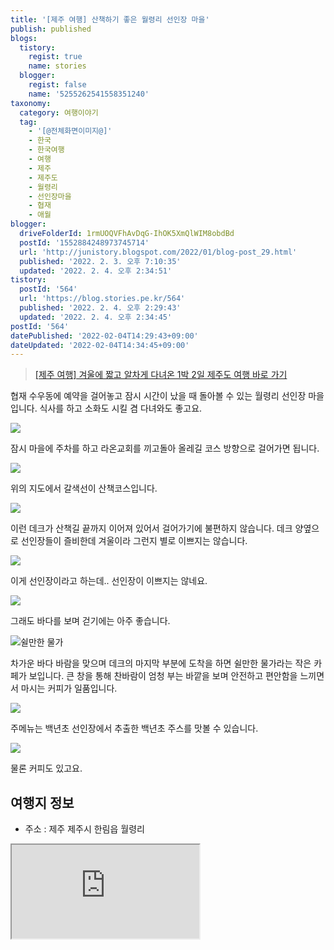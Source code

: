 ```yaml
---
title: '[제주 여행] 산책하기 좋은 월령리 선인장 마을'
publish: published
blogs:
  tistory:
    regist: true
    name: stories
  blogger:
    regist: false
    name: '5255262541558351240'
taxonomy:
  category: 여행이야기
  tag:
    - '[@전체화면이미지@]'
    - 한국
    - 한국여행
    - 여행
    - 제주
    - 제주도
    - 월령리
    - 선인장마을
    - 협재
    - 애월
blogger:
  driveFolderId: 1rmUOQVFhAvDqG-IhOK5XmQlWIM8obdBd
  postId: '1552884248973745714'
  url: 'http://junistory.blogspot.com/2022/01/blog-post_29.html'
  published: '2022. 2. 3. 오후 7:10:35'
  updated: '2022. 2. 4. 오후 2:34:51'
tistory:
  postId: '564'
  url: 'https://blog.stories.pe.kr/564'
  published: '2022. 2. 4. 오후 2:29:43'
  updated: '2022. 2. 4. 오후 2:34:45'
postId: '564'
datePublished: '2022-02-04T14:29:43+09:00'
dateUpdated: '2022-02-04T14:34:45+09:00'
---
```


> [[제주 여행] 겨울에 짧고 알차게 다녀온 1박 2일 제주도 여행 바로 가기](https://blog.stories.pe.kr/561)

협재 수우동에 예약을 걸어놓고 잠시 시간이 났을 때 돌아볼 수 있는 월령리 선인장 마을입니다. 식사를 하고 소화도 시킬 겸 다녀와도 좋고요.

![](./images/njo2_20211227_145218-01.jpeg)

잠시 마을에 주차를 하고 라온교회를 끼고돌아 올레길 코스 방향으로 걸어가면 됩니다.

![](./images/njo2_20211227_145245-01.jpeg)

위의 지도에서 갈색선이 산책코스입니다.

![](./images/njo2_20211227_145254-01.jpeg)

이런 데크가 산책길 끝까지 이어져 있어서 걸어가기에 불편하지 않습니다. 데크 양옆으로 선인장들이 즐비한데 겨울이라 그런지 별로 이쁘지는 않습니다.

![](./images/njo2_20211227_145320-01.jpeg)

이게 선인장이라고 하는데.. 선인장이 이쁘지는 않네요.

![](./images/njo2_20211227_145510-01.jpeg)

그래도 바다를 보며 걷기에는 아주 좋습니다.

![쉴만한 물가](./images/njo2_20211227_145951-01.jpeg)

차가운 바다 바람을 맞으며 데크의 마지막 부분에 도착을 하면 쉴만한 물가라는 작은 카페가 보입니다. 큰 창을 통해 찬바람이 엄청 부는 바깥을 보며 안전하고 편안함을 느끼면서 마시는 커피가 일품입니다.

![](./images/njo2_20211227_150314-01.jpeg)

주메뉴는 백년초 선인장에서 추출한 백년초 주스를 맛볼 수 있습니다.

![](./images/njo2_20211227_150320-01.jpeg)

물론 커피도 있고요.

## 여행지 정보

- 주소 : 제주 제주시 한림읍 월령리

<div class='embed-responsive embed-responsive-16by9'>
<iframe src='https://www.google.com/maps/embed?pb=!1m18!1m12!1m3!1d990.5346745524093!2d126.21480568023884!3d33.377638520416845!2m3!1f0!2f0!3f0!3m2!1i1024!2i768!4f13.1!3m3!1m2!1s0x350c66d468acb3db%3A0xa615dcdff904923e!2z7JuU66C5IOyEoOyduOyepSDqtbDrnb3sp4A!5e0!3m2!1sko!2skr!4v1643882849970!5m2!1sko!2skr' class='embed-responsive-item' allowfullscreen></iframe>
</div>
